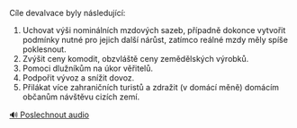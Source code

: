 
Cíle devalvace byly následující:
1. Uchovat výši nominálních mzdových sazeb, případně dokonce vytvořit podmínky nutné pro jejich další nárůst, zatímco reálné mzdy měly spíše poklesnout.
2. Zvýšit ceny komodit, obzvláště ceny zemědělských výrobků.
3. Pomoci dlužníkům na úkor věřitelů.
4. Podpořit vývoz a snížit dovoz.
5. Přilákat více zahraničních turistů a zdražit (v domácí měně) domácím občanům návštěvu cizích zemí.

[🔊 Poslechnout audio](/data/7-paragraphs/audio/chapter_156/para_006-Cle-devalvace-byly-nsledujc-1-Uchovat-vi-n.mp3)
